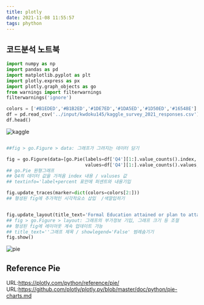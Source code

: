 ```yaml
---
title: plotly
date: 2021-11-08 11:55:57
tags: phython
---
```

## 코드분석 노트북

```python
import numpy as np
import pandas as pd
import matplotlib.pyplot as plt
import plotly.express as px
import plotly.graph_objects as go
from warnings import filterwarnings
filterwarnings('ignore')

colors = ['#B1EDED','#B1B2ED','#1DE7ED','#1DA5ED','#1D50ED','#16548E']
df = pd.read_csv('../input/kwdoku145/kaggle_survey_2021_responses.csv')
df.head()
```
![kaggle](/img/kaggle.PNG)
```python

##fig > go.Figure > data: 그래프가 그려지는 데이터 담기

fig = go.Figure(data=[go.Pie(labels=df['Q4'][1:].value_counts().index,
                             values=df['Q4'][1:].value_counts().values, textinfo='label+percent')]) 
## go.Pie 원형그래프 
## Q4의 데이터 값을 가져옴 index 내용 / valuses 값
## textinfo='label+percent 표안에 퍼센트와 내용기입

fig.update_traces(marker=dict(colors=colors[2:]))
## 형성된 fig에 추가적인 시각적요소 삽입  /색깔입히기


fig.update_layout(title_text='Formal Education attained or plan to attain in next 2 year', showlegend=False)
## fig > go.Figure > layout: 그래프의 부가정보 기입, 그래프 크기 등 조절 
## 형성된 fig에 레이아웃 계속 업데이트 가능
## title_text=''그래프 제목 / showlegend='False' 범례숨기기
fig.show()
```
![pie](/img/pie.PNG)

## Reference Pie

URL:https://plotly.com/python/reference/pie/
URL:https://github.com/plotly/plotly.py/blob/master/doc/python/pie-charts.md